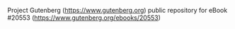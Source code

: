Project Gutenberg (https://www.gutenberg.org) public repository for eBook #20553 (https://www.gutenberg.org/ebooks/20553)

